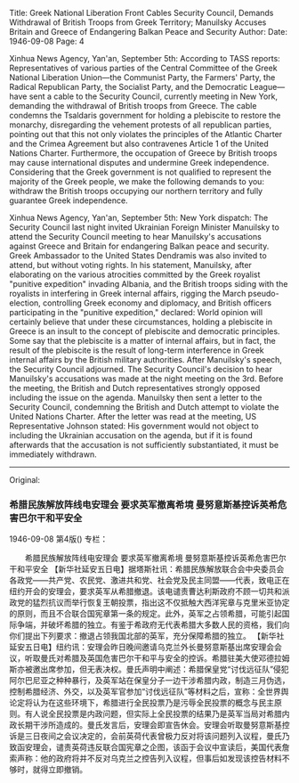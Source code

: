 Title: Greek National Liberation Front Cables Security Council, Demands Withdrawal of British Troops from Greek Territory; Manuilsky Accuses Britain and Greece of Endangering Balkan Peace and Security
Author:
Date: 1946-09-08
Page: 4

Xinhua News Agency, Yan'an, September 5th: According to TASS reports: Representatives of various parties of the Central Committee of the Greek National Liberation Union—the Communist Party, the Farmers' Party, the Radical Republican Party, the Socialist Party, and the Democratic League—have sent a cable to the Security Council, currently meeting in New York, demanding the withdrawal of British troops from Greece. The cable condemns the Tsaldaris government for holding a plebiscite to restore the monarchy, disregarding the vehement protests of all republican parties, pointing out that this not only violates the principles of the Atlantic Charter and the Crimea Agreement but also contravenes Article 1 of the United Nations Charter. Furthermore, the occupation of Greece by British troops may cause international disputes and undermine Greek independence. Considering that the Greek government is not qualified to represent the majority of the Greek people, we make the following demands to you: withdraw the British troops occupying our northern territory and fully guarantee Greek independence.

Xinhua News Agency, Yan'an, September 5th: New York dispatch: The Security Council last night invited Ukrainian Foreign Minister Manuilsky to attend the Security Council meeting to hear Manuilsky's accusations against Greece and Britain for endangering Balkan peace and security. Greek Ambassador to the United States Dendramis was also invited to attend, but without voting rights. In his statement, Manuilsky, after elaborating on the various atrocities committed by the Greek royalist "punitive expedition" invading Albania, and the British troops siding with the royalists in interfering in Greek internal affairs, rigging the March pseudo-election, controlling Greek economy and diplomacy, and British officers participating in the "punitive expedition," declared: World opinion will certainly believe that under these circumstances, holding a plebiscite in Greece is an insult to the concept of plebiscite and democratic principles. Some say that the plebiscite is a matter of internal affairs, but in fact, the result of the plebiscite is the result of long-term interference in Greek internal affairs by the British military authorities. After Manuilsky's speech, the Security Council adjourned. The Security Council's decision to hear Manuilsky's accusations was made at the night meeting on the 3rd. Before the meeting, the British and Dutch representatives strongly opposed including the issue on the agenda. Manuilsky then sent a letter to the Security Council, condemning the British and Dutch attempt to violate the United Nations Charter. After the letter was read at the meeting, US Representative Johnson stated: His government would not object to including the Ukrainian accusation on the agenda, but if it is found afterwards that the accusation is not sufficiently substantiated, it must be immediately withdrawn.



<hr /> 

Original: 


### 希腊民族解放阵线电安理会  要求英军撤离希境  曼努意斯基控诉英希危害巴尔干和平安全

1946-09-08
第4版()
专栏：

　　希腊民族解放阵线电安理会
    要求英军撤离希境
    曼努意斯基控诉英希危害巴尔干和平安全
    【新华社延安五日电】据塔斯社讯：希腊民族解放联合会中央委员会各政党——共产党、农民党、激进共和党、社会党及民主同盟——代表，致电正在纽约开会的安理会，要求英军从希腊撤退。该电谴责曹达利斯政府不顾一切共和派政党的猛烈抗议而举行恢复王朝投票，指出这不仅抵触大西洋宪章与克里米亚协定的原则，而且不合联合国宪章第一条的规定。此外，英军之占领希腊，可能引起国际争端，并破坏希腊的独立。有鉴于希政府无代表希腊大多数人民的资格，我们向你们提出下列要求：撤退占领我国北部的英军，充分保障希腊的独立。
    【新华社延安五日电】纽约讯：安理会昨日晚间邀请乌克兰外长曼努意斯基出席安理会会议，听取曼氏对希腊及英国危害巴尔干和平与安全的控诉。希腊驻美大使邓德拉姆斯亦被邀出席参加，但无表决权。曼氏声明中阐述：希腊保皇党“讨伐远征队”侵犯阿尔巴尼亚之种种暴行，及英军站在保皇分子一边干涉希腊内政，制造三月伪选，控制希腊经济、外交，以及英军官参加“讨伐远征队”等材料之后，宣称：全世界舆论定将认为在这些环境下，希腊进行全民投票乃是污辱全民投票的概念与民主原则。有人说全民投票是内政问题，但实际上全民投票的结果乃是英军当局对希腊内政长期干涉所造成的。曼氏发言后，安理会即宣告休会。安理会听取曼努意斯基控诉是三日夜间之会议决定的，会前英荷代表曾极力反对将该问题列入议程，曼氏乃致函安理会，谴责英荷违反联合国宪章之企图，该函于会议中宣读后，美国代表詹索声称：他的政府将并不反对乌克兰之控告列入议程，但事后如发现该控告材料不够时，就得立即撤销。
